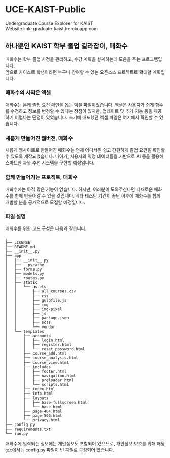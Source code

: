 # UCE-KAIST-Public
Undergraduate Course Explorer for KAIST   
Website link: graduate-kaist.herokuapp.com

## 하나뿐인 KAIST 학부 졸업 길라잡이, 매화수
매화수는 학부 졸업 사정을 관리하고, 수강 계획을 설계하는데 도움을 주는 프로그램입니다.   
앞으로 카이스트 학생이라면 누구나 참여할 수 있는 오픈소스 프로젝트로 확대할 계획입니다.

   

### 매화수의 시작은 엑셀
매화수는 본래 졸업 요건 확인을 돕는 엑셀 파일이었습니다. 엑셀은 사용자가 쉽게 함수를 수정하고 정보를 변경할 수 있다는 장점이 있지만, 업데이트 및 추가 기능 등을 제공하기 어렵다는 단점이 있었습니다. 초기에 배포했던 엑셀 파일은 여기에서 확인할 수 있습니다.

### 새롭게 만들어진 웹버전, 매화수
새롭게 웹사이트로 만들어진 매화수는 언제 어디서든 쉽고 간편하게 졸업 요건을 확인할 수 있도록 제작되었습니다. 나아가, 사용자의 익명 데이터들을 기반으로 AI 등을 활용해 스마트한 과목 추천 시스템을 구현할 예정입니다.

### 함께 만들어가는 프로젝트, 매화수
매화수에는 아직 많은 기능이 없습니다. 하지만, 여러분이 도와주신다면 다채로운 매화수를 함께 만들어갈 수 있을 것입니다. 베타 테스팅 기간이 끝난 이후에 매화수를 함께 개발할 분을 공개적으로 모집할 예정입니다.


    
### 파일 설명
매화수를 위한 코드 구성은 다음과 같습니다.
```
.
├── LICENSE
├── README.md
├── __init__.py
├── app
│   ├── __init__.py
│   ├── __pycache__
│   ├── forms.py
│   ├── models.py
│   ├── routes.py
│   ├── static
│   │   └── assets
│   │       ├── all_courses.csv
│   │       ├── css
│   │       ├── gulpfile.js
│   │       ├── img
│   │       ├── img-pixel
│   │       ├── js
│   │       ├── package.json
│   │       ├── scss
│   │       └── vendor
│   └── templates
│       ├── accounts
│       │   ├── login.html
│       │   ├── register.html
│       │   └── reset_password.html
│       ├── course_add.html
│       ├── course_analysis.html
│       ├── course_view.html
│       ├── includes
│       │   ├── footer.html
│       │   ├── navigation.html
│       │   ├── preloader.html
│       │   └── scripts.html
│       ├── index.html
│       ├── info.html
│       ├── layouts
│       │   ├── base-fullscreen.html
│       │   └── base.html
│       ├── page-404.html
│       ├── page-500.html
│       └── privacy.html
├── config.py
├── requirements.txt
└── run.py

```
매화수에 입력되는 정보에는 개인정보도 포함되어 있으므로, 개인정보 보호를 위해 해당 `git`에서는 config.py 파일이 빈 파일로 구성되어 있습니다.
